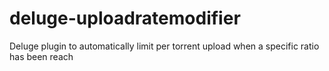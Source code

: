 deluge-uploadratemodifier
=========================

Deluge plugin to automatically limit per torrent upload when a specific ratio has been reach
